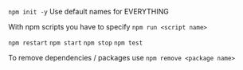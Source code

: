 `npm init -y` Use default names for EVERYTHING 

With npm scripts you have to specify `npm run <script name>`

`npm restart`
`npm start`
`npm stop`
`npm test`

To remove dependencies / packages use
`npm remove <package name>`